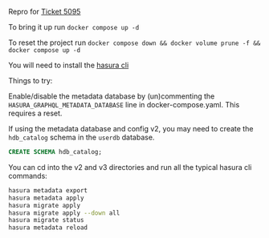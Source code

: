 Repro for [Ticket 5095](https://hasurahelp.zendesk.com/agent/tickets/5095)

To bring it up run `docker compose up -d`

To reset the project run `docker compose down && docker volume prune -f && docker compose up -d`

You will need to install the [hasura cli](https://hasura.io/docs/latest/graphql/core/hasura-cli/install-hasura-cli/)

Things to try:

Enable/disable the metadata database by (un)commenting the `HASURA_GRAPHQL_METADATA_DATABASE` line in docker-compose.yaml. This requires a reset.

If using the metadata database and config v2, you may need to create the `hdb_catalog` schema in the `userdb` database.
```sql
CREATE SCHEMA hdb_catalog;
```
You can cd into the v2 and v3 directories and run all the typical hasura cli commands:

```bash
hasura metadata export
hasura metadata apply
hasura migrate apply
hasura migrate apply --down all
hasura migrate status
hasura metadata reload
```

